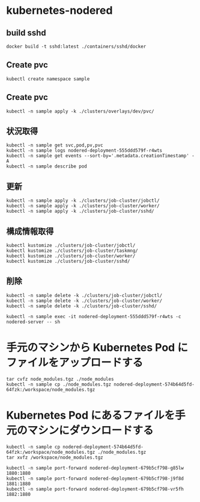 # kubernetes-nodered

## build sshd
```
docker build -t sshd:latest ./containers/sshd/docker
```

## Create pvc
```
kubectl create namespace sample
```

## Create pvc
```
kubectl -n sample apply -k ./clusters/overlays/dev/pvc/
```

## 状況取得
```
kubectl -n sample get svc,pod,pv,pvc
kubectl -n sample logs nodered-deployment-555ddd579f-r4wts
kubectl -n sample get events --sort-by='.metadata.creationTimestamp' -A
kubectl -n sample describe pod
```

## 更新
```
kubectl -n sample apply -k ./clusters/job-cluster/jobctl/
kubectl -n sample apply -k ./clusters/job-cluster/worker/
kubectl -n sample apply -k ./clusters/job-cluster/sshd/
```

## 構成情報取得
```
kubectl kustomize ./clusters/job-cluster/jobctl/
kubectl kustomize ./clusters/job-cluster/taskmng/
kubectl kustomize ./clusters/job-cluster/worker/
kubectl kustomize ./clusters/job-cluster/sshd/
```

## 削除
```
kubectl -n sample delete -k ./clusters/job-cluster/jobctl/
kubectl -n sample delete -k ./clusters/job-cluster/worker/
kubectl -n sample delete -k ./clusters/job-cluster/sshd/

```

```
kubectl -n sample exec -it nodered-deployment-555ddd579f-r4wts -c nodered-server -- sh
```

# 手元のマシンから Kubernetes Pod にファイルをアップロードする
```
tar cvfz node_modules.tgz ./node_modules
kubectl -n sample cp ./node_modules.tgz nodered-deployment-574b64d5fd-64fzk:/workspace/node_modules.tgz
```

# Kubernetes Pod にあるファイルを手元のマシンにダウンロードする
```
kubectl -n sample cp nodered-deployment-574b64d5fd-64fzk:/workspace/node_modules.tgz ./node_modules.tgz
tar xvfz /workspace/node_modules.tgz
```

```
kubectl -n sample port-forward nodered-deployment-679b5cf798-g85lw 1880:1880
kubectl -n sample port-forward nodered-deployment-679b5cf798-j9f8d 1881:1880
kubectl -n sample port-forward nodered-deployment-679b5cf798-vr5fh 1882:1880

```